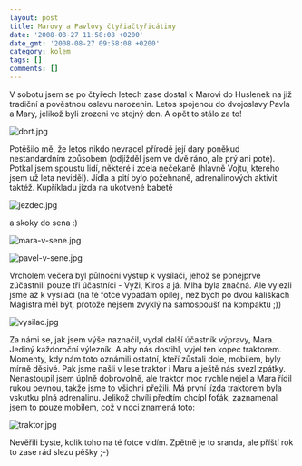 ```yaml
---
layout: post
title: Marovy a Pavlovy čtyřiačtyřicátiny
date: '2008-08-27 11:58:08 +0200'
date_gmt: '2008-08-27 09:58:08 +0200'
category: kolem
tags: []
comments: []
---
```

<p>V sobotu jsem se po čtyřech letech zase dostal k Marovi do Huslenek na již tradiční a pověstnou oslavu narozenin. Letos spojenou do dvojoslavy Pavla a Mary, jelikož byli zrozeni ve stejný den. A opět to stálo za to! </p>
<p><img src='%base_url%/assets/wp-uploads/2008/08/dort.jpg' alt='dort.jpg' /></p>
<p>Potěšilo mě, že letos nikdo nevracel přírodě její dary poněkud nestandardním způsobem (odjížděl jsem ve dvě ráno, ale prý ani poté). Potkal jsem spoustu lidí, některé i zcela nečekaně (hlavně Vojtu, kterého jsem už leta neviděl). Jídla a pití bylo požehnaně, adrenalinových aktivit taktéž. Kupříkladu jízda na ukotvené babetě</p>
<p><img src='%base_url%/assets/wp-uploads/2008/08/jezdec.jpg' alt='jezdec.jpg' /></p>
<p>a skoky do sena :)</p>
<p><img src='%base_url%/assets/wp-uploads/2008/08/mara-v-sene.jpg' alt='mara-v-sene.jpg' /></p>
<p><img src='%base_url%/assets/wp-uploads/2008/08/pavel-v-sene.jpg' alt='pavel-v-sene.jpg' /></p>
<p>Vrcholem večera byl půlnoční výstup k vysílači, jehož se ponejprve zúčastnili pouze tři účastníci - Vyži, Kiros a já. Mlha byla značná. Ale vylezli jsme až k vysílači (na té fotce vypadám opileji, než bych po dvou kalíškách Magistra měl být, protože nejsem zvyklý na samospoušť na kompaktu ;))</p>
<p><img src='%base_url%/assets/wp-uploads/2008/08/vysilac.jpg' alt='vysilac.jpg' /></p>
<p>Za námi se, jak jsem výše naznačil, vydal další účastník výpravy, Mara. Jediný každoroční výlezník. A aby nás dostihl, vyjel ten kopec traktorem. Momenty, kdy nám toto oznámili ostatní, kteří zůstali dole, mobilem, byly mírně děsivé. Pak jsme našli v lese traktor i Maru a ještě nás svezl zpátky. Nenastoupil jsem úplně dobrovolně, ale traktor moc rychle nejel a Mara řídil rukou pevnou, takže jsme to všichni přežili. Má první jízda traktorem byla vskutku plná adrenalinu. Jelikož chvíli předtím chcípl foťák, zaznamenal jsem to pouze mobilem, což v noci znamená toto:</p>
<p><img src='%base_url%/assets/wp-uploads/2008/08/traktor.jpg' alt='traktor.jpg' /></p>
<p>Nevěřili byste, kolik toho na té fotce vidím. Zpětně je to sranda, ale příští rok to zase rád slezu pěšky ;-)</p>
